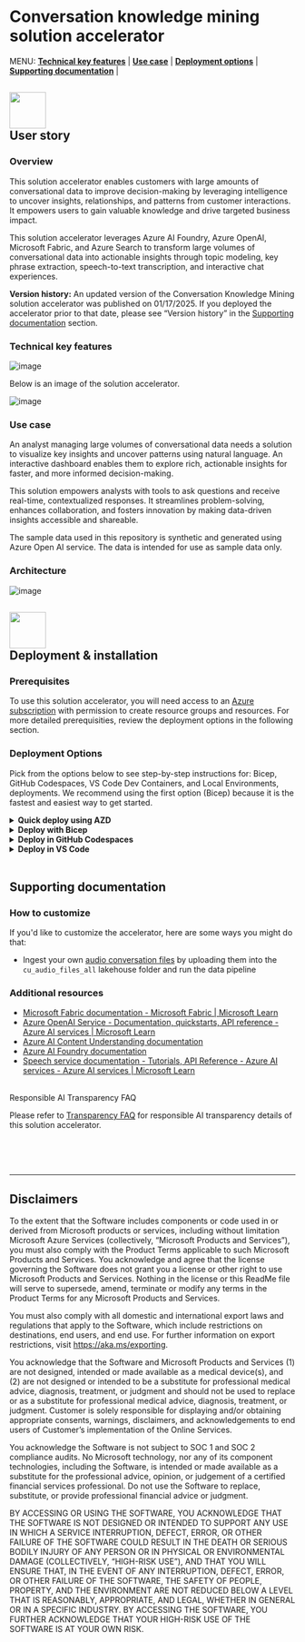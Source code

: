 # Conversation knowledge mining solution accelerator

MENU: [**Technical key features**](#technical-key-features) \| [**Use case**](#use-case) \|  [**Deployment options**](#deployment-options) \|
 [**Supporting documentation**](#supporting-documentation) \| 



<h2><img src="./Documents/Images/ReadMe/userStory.png" width="64">
<br/>
User story
</h2>

### Overview

This solution accelerator enables customers with large amounts of conversational data to improve decision-making by leveraging intelligence to uncover insights, relationships, and patterns from customer interactions. It empowers users to gain valuable knowledge and drive targeted business impact. 

This solution accelerator leverages Azure AI Foundry, Azure OpenAI, Microsoft Fabric, and Azure Search to transform large volumes of conversational data into actionable insights through topic modeling, key phrase extraction, speech-to-text transcription, and interactive chat experiences.

**Version history:** An updated version of the Conversation Knowledge Mining solution accelerator was published on 01/17/2025. If you deployed the accelerator prior to that date, please see “Version history” in the [Supporting documentation](#supporting-documentation) section.

### Technical key features

![image](./Documents/Images/ReadMe/techkeyfeatures.png)

Below is an image of the solution accelerator.

![image](./Documents/Images/ReadMe/ckm-ui.png)

### Use case

An analyst managing large volumes of conversational data needs a solution to visualize key insights and uncover patterns using natural language. An interactive dashboard enables them to explore rich, actionable insights for faster, and more informed decision-making.
 
This solution empowers analysts with tools to ask questions and receive real-time, contextualized responses. It streamlines problem-solving, enhances collaboration, and fosters innovation by making data-driven insights accessible and shareable.

The sample data used in this repository is synthetic and generated using Azure Open AI service. The data is intended for use as sample data only.

### Architecture
![image](./Documents/Images/ReadMe/ckm-sol-arch.png)


<h2><img src="./Documents/Images/ReadMe/quickDeploy.png" width="64">
<br/>
Deployment & installation 
</h2>

### **Prerequisites**

To use this solution accelerator, you will need access to an [Azure subscription](https://azure.microsoft.com/free/) with permission to create resource groups and resources. For more detailed prerequisities, review the deployment options in the following section.

### **Deployment Options**
Pick from the options below to see step-by-step instructions for: Bicep, GitHub Codespaces, VS Code Dev Containers, and Local Environments, deployments.
We recommend using the first option (Bicep) because it is the fastest and easiest way to get started.

<details>
  <summary><b>Quick deploy using AZD</b></summary>

### Deploy in your local environment using Azure Developer CLI

This is the fastest way to get the solution deployed and uses the command line interface. We recommend this option when you're trying out a solution. Visit [Microsoft Learn](https://learn.microsoft.com/en-us/azure/deployment-environments/concept-azure-developer-cli-with-deployment-environments) if you want to learn more about AZD deployments. Follow the steps below to get started:

1. Make sure the following tools are installed:

    * [Azure Developer CLI (azd)](https://aka.ms/install-azd)
    * [Python 3.9+](https://www.python.org/downloads/)
    * [Docker Desktop](https://www.docker.com/products/docker-desktop/)
    * [Git](https://git-scm.com/downloads)

2. Download the project code:

    ```shell
    azd init -t azureai-basic-python
    ```

3. Open the project folder in your terminal or editor.

</details>

<details>
  <summary><b>Deploy with Bicep</b></summary>
 
### Deploy with Bicep

1. Please check the link [Azure Products by Region](https://azure.microsoft.com/en-us/explore/global-infrastructure/products-by-region/?products=all&regions=all) and choose a region where Azure AI Search, Azure OpenAI services, Azure AI Foundry Services are available. 

2. **Deploy Azure resources**  
   Click the following deployment button to create the required resources for this accelerator directly in your Azure Subscription.

   [![Deploy to Azure](https://aka.ms/deploytoazurebutton)](https://portal.azure.com/#create/Microsoft.Template/uri/https%3A%2F%2Fraw.githubusercontent.com%2Fmicrosoft%2FConversation-Knowledge-Mining-Solution-Accelerator%2Fmain%2FDeployment%2Fbicep%2Fmain.json)



   1.  Most fields will have a default name set already. You will need to update the following Azure OpenAI settings:

       -  Region - the region where the resources will be created in

       -  Solution Prefix - provide a 6 alphanumeric value that will be used to prefix resources
      
       -  Other Location - location of resources (required for Azure SQL and CosmoDB resources)
           
3.  **Create Fabric workspace**
    1.  Navigate to ([Fabric Workspace](https://app.fabric.microsoft.com/))
    2.  Click on Data Engineering experience
    3.  Click on Workspaces from left Navigation
    4.  Click on + New Workspace
        1.  Provide Name of Workspace 
        2.  Provide Description of Workspace (optional)
        3.  Click Apply
    5.  Open Workspace
    6.  Create Environment
        1.  Click ` + New Item ` (in Workspace)
        2.  Select Environment from list
        3.  Provide name for Environment and click Create
        4.  Select Public libraries in left panel
        5.  Click Add from .yml
        6.  Upload .yml from [here](./Deployment/scripts/fabric_scripts/ckm_cu_env.yml)
        7.  Click Publish
    7.  Retrieve Workspace ID from URL, refer to documentation additional assistance ([here](https://learn.microsoft.com/en-us/fabric/admin/portal-workspace#identify-your-workspace-id))

    ***Note: Wait until the Environment is finished publishing prior to proceeding witht the next steps.

4.  **Deploy Fabric resources and artifacts**
    1.   Navigate to ([Azure Portal](https://portal.azure.com/))
    2.   Click on Azure Cloud Shell in the top right of navigation Menu (add image)
    3.   Run the run the following commands:  
         1.   ```az login``` ***Follow instructions in Azure Cloud Shell for login instructions
         2.   ```rm -rf ./Conversation-Knowledge-Mining-Solution-Accelerator```
         3.   ```git clone https://github.com/microsoft/Conversation-Knowledge-Mining-Solution-Accelerator```
         4.   ```cd ./Conversation-Knowledge-Mining-Solution-Accelerator/Deployment/scripts/fabric_scripts```
         5.   ```sh ./run_fabric_items_scripts.sh keyvault_param workspaceid_param solutionprefix_param```
              1.   keyvault_param - the name of the keyvault that was created in Step 1
              2.   workspaceid_param - the workspaceid created in Step 2
              3.   solutionprefix_param - prefix used to append to lakehouse upon creation
5.  **Add App Authentication**
   
    Follow steps in [App Authentication](./Documents/AppAuthentication.md) to configure authenitcation in app service.

### Upload additional files

All files WAV files can be uploaded in the corresponding Lakehouse in the data/Files folder:

- Audio (WAV files):
  Upload Audio files in the *cu_audio_files_all* folder.

### Post-deployment
- To process additional files, manually execute the pipeline_notebook after uploading new files.
- The OpenAI prompt can be modified within the Fabric notebooks.
</details>

<details>
  <summary><b>Deploy in GitHub Codespaces</b></summary>

 ### Deploy in GitHub Codpespaces

You can run this template virtually by using GitHub Codespaces. The button will open a web-based VS Code instance in your browser:

1. Open the template (this may take several minutes):

    [![Open in GitHub Codespaces](https://github.com/codespaces/badge.svg)](https://codespaces.new/Azure-Samples/azureai-basic-python)

2. Open a terminal window
3. Continue with the [deploying steps](#deploying)

</details>

<details>
  <summary><b>Deploy in VS Code</b></summary>

 ### Deploy in VS Code Dev Containers

A related option is VS Code Dev Containers, which will open the project in your local VS Code using the [Dev Containers extension](https://marketplace.visualstudio.com/items?itemName=ms-vscode-remote.remote-containers):

1. Start Docker Desktop (install it if not already installed)
2. Open the project:

    [![Open in Dev Containers](https://img.shields.io/static/v1?style=for-the-badge&label=Dev%20Containers&message=Open&color=blue&logo=visualstudiocode)](https://vscode.dev/redirect?url=vscode://ms-vscode-remote.remote-containers/cloneInVolume?url=https://github.com/Azure-Samples/azureai-basic-python)

3. In the VS Code window that opens, once the project files show up (this may take several minutes), open a terminal window.
4. Continue with the [deploying steps](#deploying)

</details>

<br/>

<h2>
Supporting documentation
</h2>

### How to customize 

If you'd like to customize the accelerator, here are some ways you might do that:
- Ingest your own [audio conversation files](./Documents/ConversationalDataFormat.md) by uploading them into the `cu_audio_files_all` lakehouse folder and run the data pipeline

### Additional resources

- [Microsoft Fabric documentation - Microsoft Fabric | Microsoft Learn](https://learn.microsoft.com/en-us/fabric/)
- [Azure OpenAI Service - Documentation, quickstarts, API reference - Azure AI services | Microsoft Learn](https://learn.microsoft.com/en-us/azure/ai-services/openai/concepts/use-your-data)
- [Azure AI Content Understanding documentation](https://learn.microsoft.com/en-us/azure/ai-services/content-understanding/)
- [Azure AI Foundry documentation](https://learn.microsoft.com/en-us/azure/ai-studio/)
- [Speech service documentation - Tutorials, API Reference - Azure AI services - Azure AI services | Microsoft Learn](https://learn.microsoft.com/en-us/azure/ai-services/speech-service/)

</br>
Responsible AI Transparency FAQ 
</h2>

Please refer to [Transparency FAQ](./TRANSPARENCY_FAQ.md) for responsible AI transparency details of this solution accelerator.

<br/>
<br/>
<br/>

---

## Disclaimers

To the extent that the Software includes components or code used in or derived from Microsoft products or services, including without limitation Microsoft Azure Services (collectively, “Microsoft Products and Services”), you must also comply with the Product Terms applicable to such Microsoft Products and Services. You acknowledge and agree that the license governing the Software does not grant you a license or other right to use Microsoft Products and Services. Nothing in the license or this ReadMe file will serve to supersede, amend, terminate or modify any terms in the Product Terms for any Microsoft Products and Services. 

You must also comply with all domestic and international export laws and regulations that apply to the Software, which include restrictions on destinations, end users, and end use. For further information on export restrictions, visit https://aka.ms/exporting. 

You acknowledge that the Software and Microsoft Products and Services (1) are not designed, intended or made available as a medical device(s), and (2) are not designed or intended to be a substitute for professional medical advice, diagnosis, treatment, or judgment and should not be used to replace or as a substitute for professional medical advice, diagnosis, treatment, or judgment. Customer is solely responsible for displaying and/or obtaining appropriate consents, warnings, disclaimers, and acknowledgements to end users of Customer’s implementation of the Online Services. 

You acknowledge the Software is not subject to SOC 1 and SOC 2 compliance audits. No Microsoft technology, nor any of its component technologies, including the Software, is intended or made available as a substitute for the professional advice, opinion, or judgement of a certified financial services professional. Do not use the Software to replace, substitute, or provide professional financial advice or judgment.  

BY ACCESSING OR USING THE SOFTWARE, YOU ACKNOWLEDGE THAT THE SOFTWARE IS NOT DESIGNED OR INTENDED TO SUPPORT ANY USE IN WHICH A SERVICE INTERRUPTION, DEFECT, ERROR, OR OTHER FAILURE OF THE SOFTWARE COULD RESULT IN THE DEATH OR SERIOUS BODILY INJURY OF ANY PERSON OR IN PHYSICAL OR ENVIRONMENTAL DAMAGE (COLLECTIVELY, “HIGH-RISK USE”), AND THAT YOU WILL ENSURE THAT, IN THE EVENT OF ANY INTERRUPTION, DEFECT, ERROR, OR OTHER FAILURE OF THE SOFTWARE, THE SAFETY OF PEOPLE, PROPERTY, AND THE ENVIRONMENT ARE NOT REDUCED BELOW A LEVEL THAT IS REASONABLY, APPROPRIATE, AND LEGAL, WHETHER IN GENERAL OR IN A SPECIFIC INDUSTRY. BY ACCESSING THE SOFTWARE, YOU FURTHER ACKNOWLEDGE THAT YOUR HIGH-RISK USE OF THE SOFTWARE IS AT YOUR OWN RISK.  
